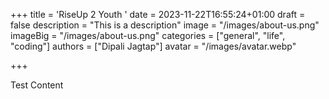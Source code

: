 +++
title = 'RiseUp  2 Youth '
date = 2023-11-22T16:55:24+01:00
draft = false
description = "This is a description"
image = "/images/about-us.png"
imageBig = "/images/about-us.png"
categories = ["general", "life", "coding"]
authors = ["Dipali Jagtap"]
avatar = "/images/avatar.webp"

+++

Test Content
